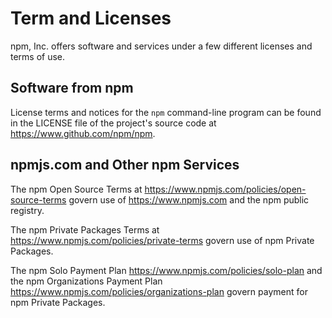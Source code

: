 # Term and Licenses

npm, Inc. offers software and services under a few different licenses
and terms of use.

## Software from npm

License terms and notices for the `npm` command-line program can
be found in the LICENSE file of the project's source code at
<https://www.github.com/npm/npm>.

## npmjs.com and Other npm Services

The npm Open Source Terms at
<https://www.npmjs.com/policies/open-source-terms>
govern use of <https://www.npmjs.com> and the npm public registry.

The npm Private Packages Terms at
<https://www.npmjs.com/policies/private-terms>
govern use of npm Private Packages.

The npm Solo Payment Plan
<https://www.npmjs.com/policies/solo-plan>
and the npm Organizations Payment Plan
<https://www.npmjs.com/policies/organizations-plan>
govern payment for npm Private Packages.
